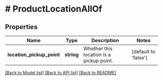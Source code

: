 # # ProductLocationAllOf

## Properties

Name | Type | Description | Notes
------------ | ------------- | ------------- | -------------
**location_pickup_point** | **string** | Whether this location is a pickup point. | [default to 'false']

[[Back to Model list]](../../README.md#models) [[Back to API list]](../../README.md#endpoints) [[Back to README]](../../README.md)
